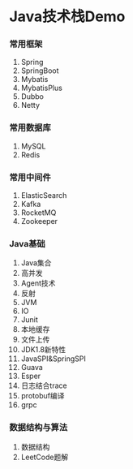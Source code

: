 # Java技术栈Demo

### 常用框架

1. Spring
2. SpringBoot
3. Mybatis
4. MybatisPlus
5. Dubbo
6. Netty

### 常用数据库

1. MySQL
2. Redis


### 常用中间件

1. ElasticSearch
2. Kafka 
3. RocketMQ
4. Zookeeper



### Java基础

1. Java集合
2. 高并发
3. Agent技术
4. 反射
4. JVM
5. IO 
6. Junit
7. 本地缓存
8. 文件上传
6. JDK1.8新特性 
7. JavaSPI&SpringSPI 
8. Guava 
9. Esper 
10. 日志结合trace
11. protobuf编译
12. grpc

### 数据结构与算法

1. 数据结构
2. LeetCode题解